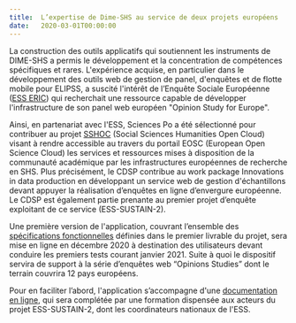 ```yaml
---
title:  L’expertise de Dime-SHS au service de deux projets européens
date:   2020-03-01T00:00:00
---
```

La construction des outils applicatifs qui soutiennent les instruments de DIME-SHS a permis le développement et la concentration de compétences spécifiques et rares. L'expérience acquise, en particulier dans le développement des outils web de gestion de panel, d'enquêtes et de flotte mobile pour ELIPSS,  a suscité l'intérêt de l’Enquête Sociale Européenne ([ESS ERIC](https://www.europeansocialsurvey.org)) qui recherchait une ressource capable de développer l'infrastructure de son panel web européen "Opinion Study for Europe".

Ainsi, en partenariat avec l'ESS, Sciences Po a été sélectionné pour contribuer au projet [SSHOC](https://sshopencloud.eu/) (Social Sciences Humanities Open Cloud)  visant à rendre accessible au travers du portail EOSC (European Open Science Cloud)  les services et ressources mises à disposition de la communauté académique par les infrastructures européennes de recherche en SHS. Plus précisément, le CDSP contribue au work package Innovations in data production en développant un service web de gestion d'échantillons devant appuyer la réalisation d’enquêtes en ligne d’envergure européenne. Le CDSP est également partie prenante au premier projet d’enquête exploitant de ce service (ESS-SUSTAIN-2).

Une première version de l'application, couvrant l’ensemble des [spécifications fonctionnelles](https://sshopencloud.eu/d41-sample-management-system-cross-national-web-survey) définies dans le premier livrable du projet, sera mise en ligne en décembre 2020 à destination des utilisateurs devant conduire les premiers tests courant janvier 2021. Suite à quoi le dispositif servira de support à la série d’enquêtes web “Opinions Studies” dont le terrain couvrira 12 pays européens.

Pour en faciliter l’abord, l'application s’accompagne d'une [documentation en ligne](https://cdsp-scpo.github.io/wpss-doc/), qui sera complétée par une formation dispensée aux acteurs du projet ESS-SUSTAIN-2, dont les coordinateurs nationaux de l'ESS.
